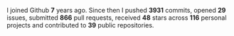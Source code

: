 
I joined Github **7** years ago. Since then I pushed **3931** commits, opened **29** issues, submitted **866** pull requests, received **48** stars across **116** personal projects and contributed to **39** public repositories.
